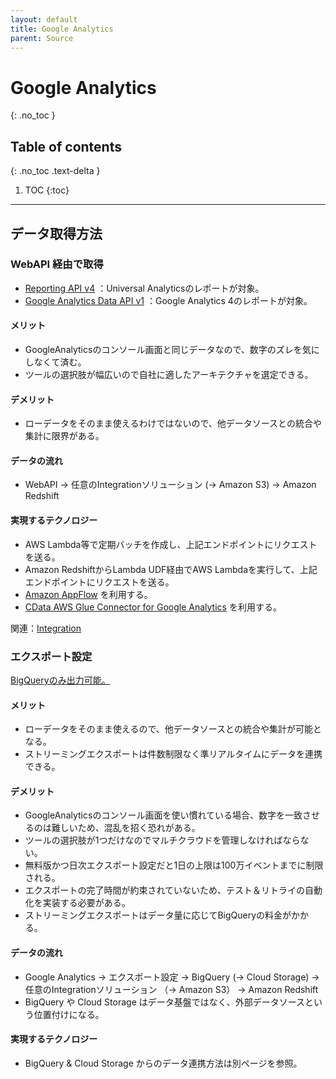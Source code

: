 ```yaml
---
layout: default
title: Google Analytics
parent: Source
---
```


# Google Analytics
{: .no_toc }

## Table of contents
{: .no_toc .text-delta }

1. TOC
{:toc}

---

## データ取得方法

### WebAPI 経由で取得

- [Reporting API v4](https://developers.google.com/analytics/devguides/reporting/core/v4) ：Universal Analyticsのレポートが対象。
- [Google Analytics Data API v1](https://developers.google.com/analytics/devguides/reporting/data/v1) ：Google Analytics 4のレポートが対象。

#### メリット

- GoogleAnalyticsのコンソール画面と同じデータなので、数字のズレを気にしなくて済む。
- ツールの選択肢が幅広いので自社に適したアーキテクチャを選定できる。

#### デメリット

- ローデータをそのまま使えるわけではないので、他データソースとの統合や集計に限界がある。 

#### データの流れ

- WebAPI → 任意のIntegrationソリューション (→ Amazon S3) → Amazon Redshift

#### 実現するテクノロジー

- AWS Lambda等で定期バッチを作成し、上記エンドポイントにリクエストを送る。
- Amazon RedshiftからLambda UDF経由でAWS Lambdaを実行して、上記エンドポイントにリクエストを送る。
- [Amazon AppFlow](https://aws.amazon.com/jp/appflow/) を利用する。
- [CData AWS Glue Connector for Google Analytics](https://aws.amazon.com/marketplace/pp/prodview-s65fmshg6qcvw) を利用する。

関連：[Integration](../integration/integration.md)

### エクスポート設定

[BigQueryのみ出力可能。](https://support.google.com/analytics/topic/9359001) 

#### メリット

- ローデータをそのまま使えるので、他データソースとの統合や集計が可能となる。
- ストリーミングエクスポートは件数制限なく準リアルタイムにデータを連携できる。

#### デメリット

- GoogleAnalyticsのコンソール画面を使い慣れている場合、数字を一致させるのは難しいため、混乱を招く恐れがある。
- ツールの選択肢が1つだけなのでマルチクラウドを管理しなければならない。
- 無料版かつ日次エクスポート設定だと1日の上限は100万イベントまでに制限される。
- エクスポートの完了時間が約束されていないため、テスト＆リトライの自動化を実装する必要がある。
- ストリーミングエクスポートはデータ量に応じてBigQueryの料金がかかる。

#### データの流れ

- Google Analytics → エクスポート設定 → BigQuery (→ Cloud Storage) → 任意のIntegrationソリューション （→ Amazon S3） → Amazon Redshift
- BigQuery や Cloud Storage はデータ基盤ではなく、外部データソースという位置付けになる。

#### 実現するテクノロジー

- BigQuery & Cloud Storage からのデータ連携方法は別ページを参照。
